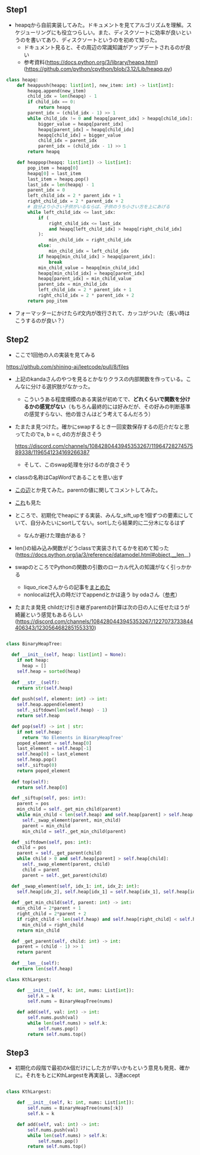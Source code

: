 ## Step1

- heapqから自前実装してみた。ドキュメントを見てアルゴリズムを理解。スケジューリングにも役立つらしい。また、ディスクソートに効率が良いというのを書いてあり、ディスクソートというのを初めて知った。
    - ドキュメント見ると、その周辺の常識知識がアップデートされるのが良い
    - 参考資料(https://docs.python.org/3/library/heapq.html)(https://github.com/python/cpython/blob/3.12/Lib/heapq.py)

```python
class heapq:
    def heappush(heapq: list[int], new_item: int) -> list[int]:
        heapq.append(new_item)
        child_idx = len(heapq) - 1
        if child_idx == 0:
            return heapq
        parent_idx = (child_idx - 1) >> 1
        while child_idx != 0 and heapq[parent_idx] > heapq[child_idx]:
            bigger_value = heapq[parent_idx]
            heapq[parent_idx] = heapq[child_idx]
            heapq[child_idx] = bigger_value
            child_idx = parent_idx
            parent_idx = (child_idx - 1) >> 1
        return heapq

    def heappop(heapq: list[int]) -> list[int]:
        pop_item = heapq[0]
        heapq[0] = last_item
        last_item = heapq.pop()
        last_idx = len(heapq) - 1
        parent_idx = 0
        left_child_idx = 2 * parent_idx + 1
        right_child_idx = 2 * parent_idx + 2
        # 自分より小さい子供がいるならば、子供のうち小さい方を上にあげる
        while left_child_idx <= last_idx:
            if (
                right_child_idx <= last_idx
                and heapq[left_child_idx] > heapq[right_child_idx]
            ):
                min_child_idx = right_child_idx
            else:
                min_child_idx = left_child_idx
            if heapq[min_child_idx] > heapq[parent_idx]:
                break
            min_child_value = heapq[min_child_idx]
            heapq[min_child_idx] = heapq[parent_idx]
            heapq[parent_idx] = min_child_value
            parent_idx = min_child_idx
            left_child_idx = 2 * parent_idx + 1
            right_child_idx = 2 * parent_idx + 2
        return pop_item

```

- フォーマッターにかけたらif文内が改行されて、カッコがついた（長い時はこうするのが良い？）

## Step2

- ここで1回他の人の実装を見てみる

https://github.com/shining-ai/leetcode/pull/8/files

- 上記のkandaさんのやつを見るとかなりクラスの内部関数を作っている。こんなに分ける選択肢がなかった。
    - こういうある程度規模のある実装が初めてで、**どれくらいで関数を分けるかの感覚がない**（もちろん最終的には好みだが、その好みの判断基準の感覚すらない、他の皆さんはどう考えてるんだろう）
- たまたま見つけた。確かにswapするとき一回変数保存するの厄介だなと思ってたのでa, b = c, dの方が良さそう
    
    https://discord.com/channels/1084280443945353267/1196472827457589338/1196541234169266387
    
    - そして、このswap処理を分けるのが良さそう
- classの名称はCapWordであることを思い出す
- [この辺](https://github.com/sakupan102/arai60-practice/pull/9/files#diff-fa666eb35a92f951b1928e29857ece2144f24557eeee7eda85275639cd6e3693)とか見てみた。parentの値に関してコメントしてみた。
- [これ](https://github.com/TORUS0818/leetcode/pull/10/files#diff-834e73e8238c79fda22f0cf168ae9c2d4b99e7e7db94424dfa8e4f594f2a9ed2)も見た
- ところで、初期化でheapにする実装、みんな_sift_upを1個ずつの要素にしていて、自分みたいにsortしてない。sortしたら結果的に二分木になるはず
    - なんか避けた理由がある？
- len()の組み込み関数がどうclassで実装されてるかを初めて知った(https://docs.python.org/ja/3/reference/datamodel.html#object.__len__)
- swapのところでPythonの関数の引数のローカル代入の知識がなく引っかかる
    - liquo_riceさんからの記事を[まとめた](https://discord.com/channels/1084280443945353267/1226508154833993788/1241432108937908326)
    - nonlocalは代入の時だけでappendとかは違う by odaさん（[参考](https://discord.com/channels/1084280443945353267/1226508154833993788/1241494615941709977)）
- たまたま発見 childだけ引き継ぎparentの計算は次の日の人に任せたほうが綺麗という感覚もあるらしい(https://discord.com/channels/1084280443945353267/1227073733844406343/1230564682851553310)

```python

class BinaryHeapTree:
  
  def __init__(self, heap: list[int] = None):
    if not heap:
      heap = []
    self.heap = sorted(heap)
  
  def __str__(self):
    return str(self.heap)
  
  def push(self, element: int) -> int:
    self.heap.append(element)
    self._siftdown(len(self.heap) - 1)
    return self.heap

  def pop(self) -> int | str:
    if not self.heap:
      return 'No Elements in BinaryHeapTree'
    poped_element = self.heap[0]
    last_element = self.heap[-1]
    self.heap[0] = last_element
    self.heap.pop()
    self._siftup(0)
    return poped_element
    
  def top(self):
    return self.heap[0]

  def _siftup(self, pos: int):
    parent = pos
    min_child = self._get_min_child(parent)
    while min_child < len(self.heap) and self.heap[parent] > self.heap[min_child]:
      self._swap_element(parent, min_child)
      parent = min_child
      min_child = self._get_min_child(parent)

  def _siftdown(self, pos: int):
    child = pos
    parent = self._get_parent(child)
    while child > 0 and self.heap[parent] > self.heap[child]:
      self._swap_element(parent, child)
      child = parent
      parent = self._get_parent(child)

  def _swap_element(self, idx_1: int, idx_2: int):
    self.heap[idx_2], self.heap[idx_1] = self.heap[idx_1], self.heap[idx_2]
    
  def _get_min_child(self, parent: int) -> int:
    min_child = 2*parent + 1
    right_child = 2*parent + 2
    if right_child < len(self.heap) and self.heap[right_child] < self.heap[min_child]:
      min_child = right_child
    return min_child

  def _get_parent(self, child: int) -> int:
    parent = (child - 1) >> 1
    return parent
  
  def __len__(self):
    return len(self.heap)

class KthLargest:

    def __init__(self, k: int, nums: List[int]):
        self.k = k
        self.nums = BinaryHeapTree(nums) 

    def add(self, val: int) -> int:
        self.nums.push(val)
        while len(self.nums) > self.k:
            self.nums.pop()
        return self.nums.top()
```

## Step3

- 初期化の段階で最初のk個だけにした方が早いかもという意見も発見、確かに。それをもとにKthLargestを再実装し、3連accept

```python

class KthLargest:

    def __init__(self, k: int, nums: List[int]):
        self.nums = BinaryHeapTree(nums[:k])
        self.k = k

    def add(self, val: int) -> int:
        self.nums.push(val)
        while len(self.nums) > self.k:
            self.nums.pop()
        return self.nums.top()
```
